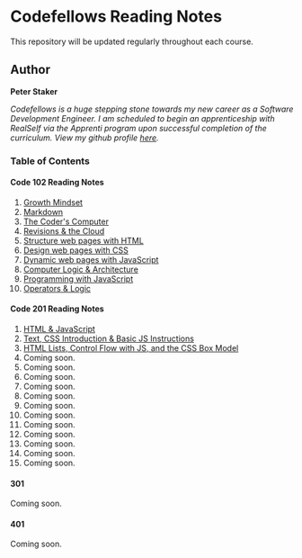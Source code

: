 # **Codefellows Reading Notes**
This repository will be updated regularly throughout each course.

## Author
**Peter Staker**

*Codefellows is a huge stepping stone towards my new career as a Software Development Engineer. I am scheduled to begin an apprenticeship with RealSelf via the Apprenti program upon successful completion of the curriculum. View my github profile [here](https://github.com/peterjast).*

### Table of Contents

#### Code 102 Reading Notes
1. [Growth Mindset](growthmindset.md)
1. [Markdown](class01.md)
1. [The Coder's Computer](class02.md)
1. [Revisions & the Cloud](class03.md)
1. [Structure web pages with HTML](class04.md)
1. [Design web pages with CSS](class05.md)
1. [Dynamic web pages with JavaScript](class06a.md)
1. [Computer Logic & Architecture](class06b.md)
1. [Programming with JavaScript](class07.md)
1. [Operators & Logic](class08.md)
 
#### Code 201 Reading Notes

1. [HTML & JavaScript](class-01.md)
1. [Text, CSS Introduction & Basic JS Instructions](class-02.md)
1. [HTML Lists, Control Flow with JS, and the CSS Box Model](class-03.md)
1. Coming soon.
1. Coming soon.
1. Coming soon.
1. Coming soon.
1. Coming soon.
1. Coming soon.
1. Coming soon.
1. Coming soon.
1. Coming soon.
1. Coming soon.
1. Coming soon.
1. Coming soon.

#### 301

Coming soon.

#### 401

Coming soon.
